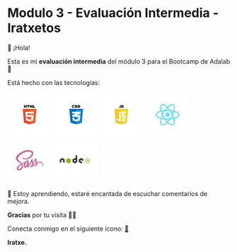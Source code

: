 # Modulo 3 - Evaluación Intermedia - Iratxetos 

👋 ¡Hola!

Esta es mi **evaluación intermedia** del módulo 3 para el Bootcamp de Adalab 👩

Está hecho con las tecnologías:


 ![Html](./src/images/2.png) ![Css](./src/images/4.png) ![Javascript](./src/images/3.png) ![React](./src/images/5.png) ![Sass](./src/images/6.png) ![Node](./src/images/1.png)


📢 Estoy aprendiendo, estaré encantada de escuchar comentarios de mejora.

**Gracias** por tu visita 💁‍♀️

Conecta conmigo en el siguiente ícono:
[📩](https://www.linkedin.com/in/iratxe-martin-perez/)


**Iratxe.**